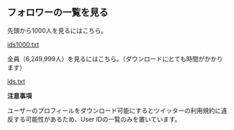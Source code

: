 ## フォロワーの一覧を見る

先頭から1000人を見るにはこちら。

[ids1000.txt](https://github.com/ts-3156/yousuck_followers/blob/master/campaign2020/ids1000.txt)

全員（6,249,999人）を見るにはこちら。（ダウンロードにとても時間がかかります）

[ids.txt](https://github.com/ts-3156/yousuck_followers/blob/master/campaign2020/ids.txt)

**注意事項**

ユーザーのプロフィールをダウンロード可能にするとツイッターの利用規約に違反する可能性があるため、User IDの一覧のみを置いています。
